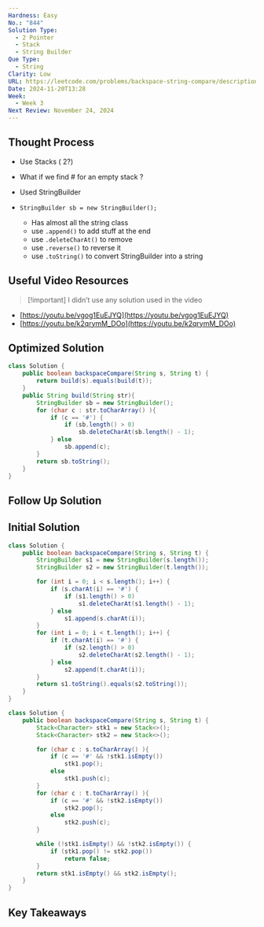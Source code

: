 ```yaml
---
Hardness: Easy
No.: "844"
Solution Type:
  - 2 Pointer
  - Stack
  - String Builder
Que Type:
  - String
Clarity: Low
URL: https://leetcode.com/problems/backspace-string-compare/description/
Date: 2024-11-20T13:28
Week:
  - Week 3
Next Review: November 24, 2024
---
```

## Thought Process

- Use Stacks ( 2?)
- What if we find # for an empty stack ?
- Used StringBuilder

- `StringBuilder sb = new StringBuilder();`
    - Has almost all the string class
    - use `.append()` to add stuff at the end
    - use `.deleteCharAt()` to remove
    - use `.reverse()` to reverse it
    - use `.toString()` to convert StringBuilder into a string

## Useful Video Resources

> [!important] I didn’t use any solution used in the video

- [https://youtu.be/vgog1EuEJYQ](https://youtu.be/vgog1EuEJYQ)
- [https://youtu.be/k2qrymM_DOo](https://youtu.be/k2qrymM_DOo)

## Optimized Solution

```Java
class Solution {
    public boolean backspaceCompare(String s, String t) {
        return build(s).equals(build(t));
    }
    public String build(String str){
        StringBuilder sb = new StringBuilder();
        for (char c : str.toCharArray() ){
            if (c == '#') {
                if (sb.length() > 0)
                    sb.deleteCharAt(sb.length() - 1);
            } else
                sb.append(c);
        }
        return sb.toString(); 
    }
}
```

## Follow Up Solution

## Initial Solution

```Java
class Solution {
    public boolean backspaceCompare(String s, String t) {
        StringBuilder s1 = new StringBuilder(s.length());
        StringBuilder s2 = new StringBuilder(t.length());

        for (int i = 0; i < s.length(); i++) {
            if (s.charAt(i) == '#') {
                if (s1.length() > 0)
                    s1.deleteCharAt(s1.length() - 1);
            } else
                s1.append(s.charAt(i));
        }
        for (int i = 0; i < t.length(); i++) {
            if (t.charAt(i) == '#') {
                if (s2.length() > 0)
                    s2.deleteCharAt(s2.length() - 1);
            } else
                s2.append(t.charAt(i));
        }
        return s1.toString().equals(s2.toString());
    }
}
```

```Java
class Solution {
    public boolean backspaceCompare(String s, String t) {
        Stack<Character> stk1 = new Stack<>();
        Stack<Character> stk2 = new Stack<>();

        for (char c : s.toCharArray() ){
            if (c == '#' && !stk1.isEmpty()) 
                stk1.pop();
            else 
                stk1.push(c);
        }
        for (char c : t.toCharArray() ){
            if (c == '#' && !stk2.isEmpty()) 
                stk2.pop();
            else 
                stk2.push(c);
        }

        while (!stk1.isEmpty() && !stk2.isEmpty()) {
            if (stk1.pop() != stk2.pop())
                return false;
        }
        return stk1.isEmpty() && stk2.isEmpty();
    }
}
```

## Key Takeaways